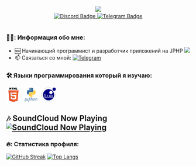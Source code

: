 <div id="header" align="center">
  <img src="https://media.giphy.com/media/M9gbBd9nbDrOTu1Mqx/giphy.gif" width="100"/>
</div>

<div id="badges" align="center">
  <a href="https://discord.com/invite/xn5r7ZD5bm">
    <img src="https://img.shields.io/badge/Discord-blue?style=for-the-badge&logo=discord&logoColor=white" alt="Discord Badge"/>
  </a>
  <a href="https://t.me/tipeshild">
    <img src="https://img.shields.io/badge/Telegram-blue?style=for-the-badge&logo=telegram&logoColor=white" alt="Telegram Badge"/>
  </a>
</div>

<div align="center">
    <img src="https://komarev.com/ghpvc/?username=zexfolloff&style=flat-square&color=blue" alt=""/>
</div>

### 👩‍💻: Информация обо мне:
- 🆕 Начинающий программист и разработчик приложений на JPHP <img src="https://media.giphy.com/media/WUlplcMpOCEmTGBtBW/giphy.gif" width="32">
- 📫 Связаться со мной: [![Telegram](https://img.shields.io/badge/-@wajiosom-blue?style=flat&logo=Telegram&logoColor=white)](https://t.me/@wajiosom)

### 🛠️ Языки программирования который я изучаю:
<div>
  <img src="https://github.com/devicons/devicon/blob/master/icons/html5/html5-original-wordmark.svg" title=HTML5 alt="HTML5" width="40"
height="40"/>&nbsp;
  <img src="https://github.com/devicons/devicon/blob/master/icons/python/python-original-wordmark.svg" title="Python" alt="Python" width="40" height="40"/>&nbsp;
  <img src="https://github.com/devicons/devicon/blob/master/icons/lua/lua-original-wordmark.svg" title="Lua" alt="Lua" width="40" height="40"/>&nbsp;
  </div>

<h2>🎶 SoundCloud Now Playing
</br>
<a href="--"><img src="https://spotify-now-playing-carol42.vercel.app/api/spotify" alt="SoundCloud Now Playing" ></a>

### 🔥: Статистика профиля:
[![GitHub Streak](http://github-readme-streak-stats.herokuapp.com?user=zexfolloff&theme=dark&background=000000)](https://git.io/streak-stats)
[![Top Langs](https://github-readme-stats.vercel.app/api/top-langs/?username=zexfolloff&layout=compact&theme=vision-friendly-dark)](https://github.com/anuraghazra/github-readme-stats)
